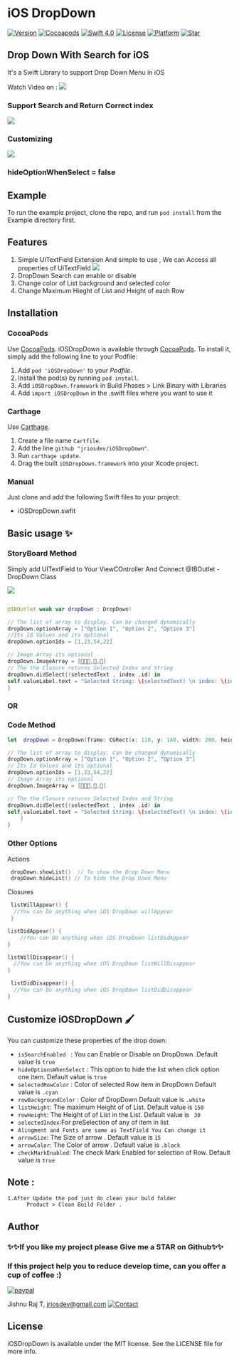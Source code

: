 # iOS DropDown

[![Version](https://img.shields.io/cocoapods/v/iOSDropDown.svg?style=flat)](https://cocoapods.org/pods/iOSDropDown)
[![Cocoapods](http://img.shields.io/badge/Cocoapods-available-green.svg?style=flat)](https://cocoapods.org/pods/iOSDropDown)
[![Swift 4.0](https://img.shields.io/badge/Swift-4-orange.svg?style=flat)](https://developer.apple.com/swift/)
[![License](https://img.shields.io/badge/license-MIT-blue.svg?style=flat)](LICENSE)
[![Platform](https://img.shields.io/badge/platform-ios-blue.svg?style=flat)](https://cocoapods.org/pods/iOSDropDown)
[![Star](https://img.shields.io/amo/stars/dustman.svg?style=flat)]()

## Drop Down With Search for iOS
It's a Swift Library to support Drop Down Menu in iOS

Watch Video on : 
[![](https://raw.githubusercontent.com/jriosdev/iOSDropDown/master/images/youtube.png)](https://www.youtube.com/watch?v=zfKE0Blu3Z0)


### Support Search and Return Correct index
[![](https://raw.githubusercontent.com/jriosdev/iOSDropDown/master/images/1.gif)](images/1.gif)
### Customizing
[![](https://raw.githubusercontent.com/jriosdev/iOSDropDown/master/images/2.gif)](images/2.gif)
### hideOptionWhenSelect = false




## Example

To run the example project, clone the repo, and run `pod install` from the Example directory first.

## Features
 1. Simple UITextField Extension And simple to use  , We can Access all properties of UITextField
    [![](https://raw.githubusercontent.com/jriosdev/iOSDropDown/master/images/4.gif)](images/4.gif)
 2. DropDown Search can enable or disable
 3. Change color of List background and selected color 
 4. Change Maximum Hieght of List and Height of each Row

## Installation
### CocoaPods

Use [CocoaPods](http://www.cocoapods.org).
iOSDropDown is available through [CocoaPods](https://cocoapods.org). To install
it, simply add the following line to your Podfile:
1. Add `pod 'iOSDropDown'` to your *Podfile*.
2. Install the pod(s) by running `pod install`.
3. Add `iOSDropDown.framework` in Build Phases > Link Binary with Libraries
4. Add `import iOSDropDown` in the .swift files where you want to use it

### Carthage

Use [Carthage](https://github.com/Carthage/Carthage).

1. Create a file name `Cartfile`.
2. Add the line `github "jriosdev/iOSDropDown"`.
3. Run `carthage update`.
4. Drag the built `iOSDropDown.framework` into your Xcode project.

### Manual

Just clone and add the following Swift files to your project:
- iOSDropDown.swfit

## Basic usage ✨
### StoryBoard Method
  Simply add UITextField to Your ViewCOntroller And Connect @IBOutlet - DropDown Class
  
[![](https://raw.githubusercontent.com/jriosdev/iOSDropDown/master/images/5.gif)](images/5.gif)

```swift

@IBOutlet weak var dropDown : DropDown!

// The list of array to display. Can be changed dynamically
dropDown.optionArray = ["Option 1", "Option 2", "Option 3"]
//Its Id Values and its optional
dropDown.optionIds = [1,23,54,22] 

// Image Array its optional
dropDown.ImageArray = [👩🏻‍🦳,🙊,🥞]
// The the Closure returns Selected Index and String 
dropDown.didSelect{(selectedText , index ,id) in
self.valueLabel.text = "Selected String: \(selectedText) \n index: \(index)"
}
```
###                  OR

### Code Method
```swift
let  dropDown = DropDown(frame: CGRect(x: 110, y: 140, width: 200, height: 30)) // set frame

// The list of array to display. Can be changed dynamically
dropDown.optionArray = ["Option 1", "Option 2", "Option 3"]
// Its Id Values and its optional
dropDown.optionIds = [1,23,54,22] 
// Image Array its optional
dropDown.ImageArray = [👩🏻‍🦳,🙊,🥞]

// The the Closure returns Selected Index and String 
dropDown.didSelect{(selectedText , index ,id) in
self.valueLabel.text = "Selected String: \(selectedText) \n index: \(index)"
    }
}
```
### Other Options
 Actions 
 
   ```swift
    dropDown.showList()  // To show the Drop Down Menu
    dropDown.hideList() // To hide the Drop Down Menu
   
````

Closures

 ```swift
  listWillAppear() {
   //You can Do anything when iOS DropDown willAppear 
  }
 
 listDidAppear() {
     //You can Do anything when iOS DropDown listDidAppear
 }
 
 listWillDisappear() {
   //You can Do anything when iOS DropDown listWillDisappear 
 }
 
  listDidDisappear() {
   //You can Do anything when iOS DropDown listDidDisappear
 }
 ```

## Customize iOSDropDown 🖌

You can customize these properties of the drop down:
- `isSearchEnabled ` : You can Enable or Disable on DropDown .Default value Is `true`
- `hideOptionsWhenSelect` : This  option to hide the list when click option one item. Default value is `true`
- `selectedRowColor` : Color of selected Row item in DropDown Default value is `.cyan`
- `rowBackgroundColor` : Color of  DropDown Default value is `.white`
- `listHeight`: The maximum Height of of List. Default value is `150 ` 
- `rowHeight`: The  Height of of List in the List. Default value is  ` 30`
- `selectedIndex`:For preSelection of any of item in list
- `Alingment and Fonts are same as TextField You Can change it`
- `arrowSize`: The Size of arrow . Default value is `15 ` 
- `arrowColor`: The Color of arrow . Default value is `.black ` 
- `checkMarkEnabled`: The check Mark Enabled for selection of Row. Default value is `true ` 

## Note :
    
    1.After Update the pod just do clean your buld folder 
          Product > Clean Build Folder . 
    
## Author
### ✨✨If you like my project please Give me a STAR on Github✨✨
### If this project help you to reduce develop time, can you offer a cup of coffee :) 

[![paypal](https://www.paypalobjects.com/en_US/i/btn/btn_donateCC_LG.gif)](https://paypal.me/jishnurajt)

Jishnu Raj T, jriosdev@gmail.com
[![Contact](https://img.shields.io/badge/Contact-%40jishnurajt-blue.svg?style=flat)](https://twitter.com/jishnurajt)

## License

iOSDropDown is available under the MIT license. See the LICENSE file for more info.
